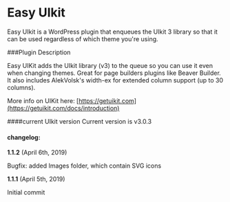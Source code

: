 
Easy UIkit
===

Easy UIkit is a WordPress plugin that enqueues the UIkit 3 library so that it can be used regardless of which theme you're using.

###Plugin Description

Easy UIKit adds the UIkit library (v3) to the queue so you can use it even when changing themes. Great for page builders plugins like Beaver Builder. It also includes AlekVolsk's width-ex for extended column support (up to 30 columns).

More info on UIKit here: [https://getuikit.com](https://getuikit.com/docs/introduction)

####current UIkit version
Current version is v3.0.3

#### changelog:

**1.1.2** (April 6th, 2019)

Bugfix: added Images folder, which contain SVG icons

**1.1.1** (April 5th, 2019)

Initial commit
